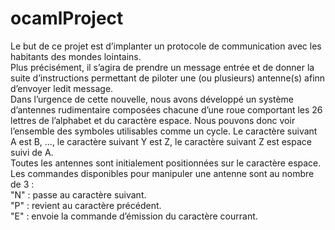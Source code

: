 # ocamlProject

Le but de ce projet est d’implanter un protocole de communication avec les habitants des mondes
lointains.  
Plus précisément, il s’agira de prendre un message entrée et de donner la suite d’instructions permettant
de piloter une (ou plusieurs) antenne(s) afinn d’envoyer ledit message.  
Dans l’urgence de cette nouvelle, nous avons développé un système d’antennes rudimentaire composées
chacune d’une roue comportant les 26 lettres de l’alphabet et du caractère espace. Nous pouvons
donc voir l’ensemble des symboles utilisables comme un cycle. Le caractère suivant A est B, ..., le
caractère suivant Y est Z, le caractère suivant Z est espace suivi de A.  
Toutes les antennes sont initialement positionnées sur le caractère espace.  
Les commandes disponibles pour manipuler une antenne sont au nombre de 3 :  
"N" : passe au caractère suivant.  
"P" : revient au caractère précédent.  
"E" : envoie la commande d’émission du caractère courrant.  
